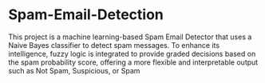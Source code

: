 # Spam-Email-Detection
This project is a machine learning-based Spam Email Detector that uses a Naive Bayes classifier to detect spam messages. To enhance its intelligence, fuzzy logic is integrated to provide graded decisions based on the spam probability score, offering a more flexible and interpretable output such as Not Spam, Suspicious, or Spam

